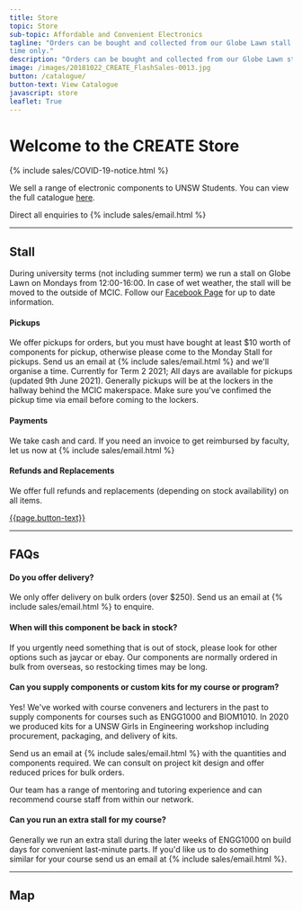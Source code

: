 ```yaml
---
title: Store
topic: Store
sub-topic: Affordable and Convenient Electronics
tagline: "Orders can be bought and collected from our Globe Lawn stall on Mondays from 12pm to 4pm during UNSW terms
time only."
description: "Orders can be bought and collected from our Globe Lawn stall on Mondays from 12pm to 4pm during UNSW terms time only."
image: /images/20181022_CREATE_FlashSales-0013.jpg
button: /catalogue/
button-text: View Catalogue
javascript: store
leaflet: True
---
```


# Welcome to the CREATE Store

{% include sales/COVID-19-notice.html %}

We sell a range of electronic components to UNSW Students. You can view the full catalogue [here](/catalogue).

Direct all enquiries to {% include sales/email.html %}

---

## Stall

During university terms (not including summer term) we run a stall on Globe Lawn on Mondays from 12:00-16:00. In case of wet weather, the stall will be moved to the outside of MCIC. Follow our [Facebook Page](https://www.facebook.com/CreateUnsw) for up to date information.

#### Pickups

We offer pickups for orders, but you must have bought at least $10 worth of components for pickup, otherwise please come to the Monday Stall for pickups. Send us an email at {% include sales/email.html %} and we'll organise a time. Currently for Term 2 2021; All days are available for pickups (updated 9th June 2021). Generally pickups will be at the lockers in the hallway behind the MCIC makerspace. Make sure you've confimed the pickup time via email before coming to the lockers.

#### Payments

We take cash and card. If you need an invoice to get reimbursed by faculty, let us now at {% include sales/email.html %}

#### Refunds and Replacements

We offer full refunds and replacements (depending on stock availability) on all items.

<div class="py-2 text-center">
    <a href="{{page.button}}" class="btn btn-primary">{{page.button-text}}</a>
</div>

---

## FAQs

#### Do you offer delivery?

We only offer delivery on bulk orders (over $250). Send us an email at {% include sales/email.html %} to enquire.

#### When will this component be back in stock?

If you urgently need something that is out of stock, please look for other options such as jaycar or ebay. Our components are normally ordered in bulk from overseas, so restocking times may be long.

#### Can you supply components or custom kits for my course or program?

Yes! We've worked with course conveners and lecturers in the past to supply components for courses such as ENGG1000 and BIOM1010. In 2020 we produced kits for a UNSW Girls in Engineering workshop including procurement, packaging, and delivery of kits.

Send us an email at {% include sales/email.html %} with the quantities and components required. We can consult on project kit design and offer reduced prices for bulk orders. 

Our team has a range of mentoring and tutoring experience and can recommend course staff from within our network.

#### Can you run an extra stall for my course?

Generally we run an extra stall during the later weeks of ENGG1000 on build days for convenient last-minute parts. If you'd like us to do something similar for your course send us an email at {% include sales/email.html %}.

---

## Map
<div id="salesmap"></div>

